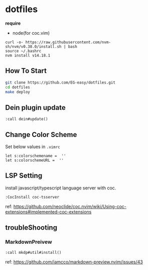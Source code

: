 # dotfiles

**require**
- node(for coc.vim)

```
curl -o- https://raw.githubusercontent.com/nvm-sh/nvm/v0.38.0/install.sh | bash
source ~/.bashrc
nvm install v14.18.1
```

## How To Start

```sh
git clone https://github.com/EG-easy/dotfiles.git
cd dotfiles
make deploy
```

## Dein plugin update
```vim
:call dein#update()
```

## Change Color Scheme
Set below values in `.vimrc`

```vim
let s:colorschemename =  ''
let s:colorschemeURL =  ''
```

## LSP Setting
install javascript/typescript language server with coc.
```
:CocInstall coc-tsserver
```

ref: https://github.com/neoclide/coc.nvim/wiki/Using-coc-extensions#implemented-coc-extensions

## troubleShooting

### MarkdownPreivew
```vim
:call mkdp#util#install()
```
ref: https://github.com/iamcco/markdown-preview.nvim/issues/43

